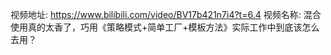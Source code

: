 视频地址: https://www.bilibili.com/video/BV17b421n7i4?t=6.4
视频名称: 混合使用真的太香了，巧用《策略模式+简单工厂+模板方法》实际工作中到底该怎么去用？